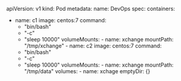 apiVersion: v1
kind: Pod
metadata:
  name: DevOps
spec:
   containers:
   - name: c1
     image: centos:7
    command:
     - "bin/bash"
     - "-c"
     - "sleep 10000"
    volumeMounts:
    - name: xchange
      mountPath: "/tmp/xchange"
    - name: c2
      image: centos:7
    command:
     - "bin/bash"
     - "-c"
     - "sleep 10000"
    volumeMounts:
    - name: xchange
      mountPath: "/tmp/data"
volumes:
    - name: xchage
      emptyDir: {}      